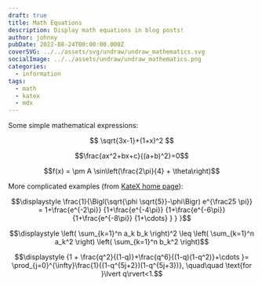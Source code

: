 ```yaml
---
draft: true
title: Math Equations
description: Display math equations in blog posts!
author: johnny
pubDate: 2022-08-24T00:00:00.000Z
coverSVG: ../../assets/svg/undraw/undraw_mathematics.svg
socialImage: ../../assets/undraw/undraw_mathematics.png
categories:
  - information
tags:
  - math
  - katex
  - mdx
---
```


Some simple mathematical expressions:

$$ \sqrt{3x-1}+(1+x)^2 $$

$$\frac{ax^2+bx+c}{(a+b)^2}=0$$

$$f(x) = \pm A \sin\left(\frac{2\pi}{4} + \theta\right)$$

More complicated examples (from [KateX home page](https://katex.org)):

$$\displaystyle \frac{1}{\Bigl(\sqrt{\phi \sqrt{5}}-\phi\Bigr) e^{\frac25 \pi}} = 1+\frac{e^{-2\pi}} {1+\frac{e^{-4\pi}} {1+\frac{e^{-6\pi}} {1+\frac{e^{-8\pi}} {1+\cdots} } } }$$

$$\displaystyle \left( \sum_{k=1}^n a_k b_k \right)^2 \leq \left( \sum_{k=1}^n a_k^2 \right) \left( \sum_{k=1}^n b_k^2 \right)$$

$$\displaystyle {1 +  \frac{q^2}{(1-q)}+\frac{q^6}{(1-q)(1-q^2)}+\cdots }= \prod_{j=0}^{\infty}\frac{1}{(1-q^{5j+2})(1-q^{5j+3})}, \quad\quad \text{for }\lvert q\rvert<1.$$
